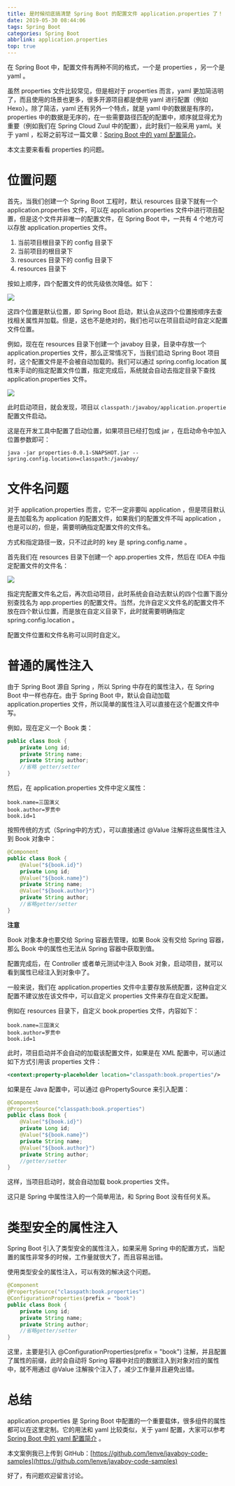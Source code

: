 ```yaml
---
title: 是时候彻底搞清楚 Spring Boot 的配置文件 application.properties 了！
date: 2019-05-30 08:44:06
tags: Spring Boot
categories: Spring Boot
abbrlink: application.properties
top: true
---
```

在 Spring Boot 中，配置文件有两种不同的格式，一个是 properties ，另一个是 yaml 。

<!--more-->

虽然 properties 文件比较常见，但是相对于 properties 而言，yaml 更加简洁明了，而且使用的场景也更多，很多开源项目都是使用 yaml 进行配置（例如 Hexo）。除了简洁，yaml 还有另外一个特点，就是 yaml 中的数据是有序的，properties 中的数据是无序的，在一些需要路径匹配的配置中，顺序就显得尤为重要（例如我们在 Spring Cloud Zuul 中的配置），此时我们一般采用 yaml。关于 yaml ，松哥之前写过一篇文章：[Spring Boot 中的 yaml 配置简介](https://mp.weixin.qq.com/s/dbSBzFICIDPLkj5Tuv2-yA)。

本文主要来看看 properties 的问题。

# 位置问题

首先，当我们创建一个 Spring Boot 工程时，默认 resources 目录下就有一个 application.properties 文件，可以在 application.properties 文件中进行项目配置，但是这个文件并非唯一的配置文件，在 Spring Boot 中，一共有 4 个地方可以存放 application.properties 文件。

1. 当前项目根目录下的 config 目录下
2. 当前项目的根目录下
3. resources 目录下的 config 目录下
4. resources 目录下

按如上顺序，四个配置文件的优先级依次降低。如下：

![](https://www.javaboy.org/images/boot/11-1.png)

这四个位置是默认位置，即 Spring Boot 启动，默认会从这四个位置按顺序去查找相关属性并加载。但是，这也不是绝对的，我们也可以在项目启动时自定义配置文件位置。

例如，现在在 resources 目录下创建一个 javaboy 目录，目录中存放一个 application.properties 文件，那么正常情况下，当我们启动 Spring Boot 项目时，这个配置文件是不会被自动加载的。我们可以通过 spring.config.location 属性来手动的指定配置文件位置，指定完成后，系统就会自动去指定目录下查找 application.properties 文件。

![](https://www.javaboy.org/images/boot/11-2.png)

此时启动项目，就会发现，项目以 `classpath:/javaboy/application.propertie` 配置文件启动。

这是在开发工具中配置了启动位置，如果项目已经打包成 jar ，在启动命令中加入位置参数即可：

```
java -jar properties-0.0.1-SNAPSHOT.jar --spring.config.location=classpath:/javaboy/
```

# 文件名问题

对于 application.properties 而言，它不一定非要叫 application ，但是项目默认是去加载名为 application 的配置文件，如果我们的配置文件不叫 application ，也是可以的，但是，需要明确指定配置文件的文件名。

方式和指定路径一致，只不过此时的 key 是 spring.config.name 。

首先我们在 resources 目录下创建一个 app.properties 文件，然后在 IDEA 中指定配置文件的文件名：

![](https://www.javaboy.org/images/boot/11-3.png)

指定完配置文件名之后，再次启动项目，此时系统会自动去默认的四个位置下面分别查找名为 app.properties 的配置文件。当然，允许自定义文件名的配置文件不放在四个默认位置，而是放在自定义目录下，此时就需要明确指定 spring.config.location 。

配置文件位置和文件名称可以同时自定义。

# 普通的属性注入

由于 Spring Boot 源自 Spring ，所以 Spring 中存在的属性注入，在 Spring Boot 中一样也存在。由于 Spring Boot 中，默认会自动加载 application.properties 文件，所以简单的属性注入可以直接在这个配置文件中写。

例如，现在定义一个 Book 类：

```java
public class Book {
    private Long id;
    private String name;
    private String author;
    //省略 getter/setter
}
```

然后，在 application.properties 文件中定义属性：

```properties
book.name=三国演义
book.author=罗贯中
book.id=1
```

按照传统的方式（Spring中的方式），可以直接通过 @Value 注解将这些属性注入到 Book 对象中：

```java
@Component
public class Book {
    @Value("${book.id}")
    private Long id;
    @Value("${book.name}")
    private String name;
    @Value("${book.author}")
    private String author;
    //省略getter/setter
}
```

**注意**

Book 对象本身也要交给 Spring 容器去管理，如果 Book 没有交给 Spring 容器，那么 Book 中的属性也无法从 Spring 容器中获取到值。

配置完成后，在 Controller 或者单元测试中注入 Book 对象，启动项目，就可以看到属性已经注入到对象中了。

一般来说，我们在 application.properties 文件中主要存放系统配置，这种自定义配置不建议放在该文件中，可以自定义 properties 文件来存在自定义配置。

例如在 resources 目录下，自定义 book.properties 文件，内容如下：

```properties
book.name=三国演义
book.author=罗贯中
book.id=1
```

此时，项目启动并不会自动的加载该配置文件，如果是在 XML 配置中，可以通过如下方式引用该 properties 文件：

```xml
<context:property-placeholder location="classpath:book.properties"/>
```

如果是在 Java 配置中，可以通过 @PropertySource 来引入配置：

```java
@Component
@PropertySource("classpath:book.properties")
public class Book {
    @Value("${book.id}")
    private Long id;
    @Value("${book.name}")
    private String name;
    @Value("${book.author}")
    private String author;
    //getter/setter
}
```

这样，当项目启动时，就会自动加载 book.properties 文件。

这只是 Spring 中属性注入的一个简单用法，和 Spring Boot 没有任何关系。

# 类型安全的属性注入

Spring Boot 引入了类型安全的属性注入，如果采用 Spring 中的配置方式，当配置的属性非常多的时候，工作量就很大了，而且容易出错。

使用类型安全的属性注入，可以有效的解决这个问题。

```java
@Component
@PropertySource("classpath:book.properties")
@ConfigurationProperties(prefix = "book")
public class Book {
    private Long id;
    private String name;
    private String author;
    //省略getter/setter
}
```

这里，主要是引入 @ConfigurationProperties(prefix = "book") 注解，并且配置了属性的前缀，此时会自动将 Spring 容器中对应的数据注入到对象对应的属性中，就不用通过 @Value 注解挨个注入了，减少工作量并且避免出错。

# 总结

application.properties 是 Spring Boot 中配置的一个重要载体，很多组件的属性都可以在这里定制。它的用法和 yaml 比较类似，关于 yaml 配置，大家可以参考 [Spring Boot 中的 yaml 配置简介](https://mp.weixin.qq.com/s/dbSBzFICIDPLkj5Tuv2-yA) 。

本文案例我已上传到 GitHub：[https://github.com/lenve/javaboy-code-samples](https://github.com/lenve/javaboy-code-samples)

好了，有问题欢迎留言讨论。